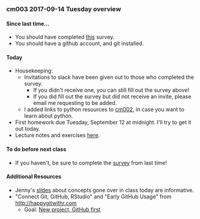 
### cm003 2017-09-14 Tuesday overview

#### Since last time...

- You should have completed [this](https://goo.gl/forms/dBcmAvIuEsXzxU7D2) survey.
- You should have a github account, and git installed.

#### Today

- Housekeeping:
    - Invitations to slack have been given out to those who completed the survey.
        - If you didn't receive one, you can still fill out the survey above!
        - If you did fill out the survey but did not receive an invite, please email me requesting to be added.
    - I added links to python resources to [cm002](cm002_r-studio-intro.html), in case you want to learn about python.
- First homework due Tuesday, September 12 at midnight. I'll try to get it out today.
- Lecture notes and exercises [here](cm003-notes_and_exercises.html).

#### To do before next class

- If you haven't, be sure to complete the [survey](https://goo.gl/forms/dBcmAvIuEsXzxU7D2) from last time!

#### Additional Resources

- Jenny's [slides](https://speakerdeck.com/jennybc/happy-git-and-github-for-the-user) about concepts gone over in class today are informative.
- "Connect Git, GitHub, RStudio" and "Early GitHub Usage" from  <http://happygitwithr.com>
    - Goal: [New project, GitHub first](http://happygitwithr.com/new-github-first.html)
